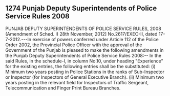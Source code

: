 ## 1274 Punjab Deputy Superintendents of Police Service Rules 2008
 
PUNJAB DEPUTY SUPERINTENDENTS
OF POLICE SERVICE RULES, 2008
(Amendment of Sched. I)
28th November, 2012]
No.2617/EXEC-II, dated 17-7-2012.---In exercise of powers conferred under Article 112 of the Police Order 2002, the Provincial Police Officer with the approval of the Government of the Punjab is pleased to make the following amendments in the Punjab Deputy Superintendents of Police Service Rules 2008:--
In the said Rules, in the schedule-I, in column No.10, under heading "Experience" for the existing entries, the following entries shall be the substituted:
(i) Minimum two years posting in Police Stations in the ranks of Sub-Inspector or Inspector (for Inspectors of General Executive Branch).
(ii) Minimum two years posting in the relevant field for Inspectors of Traffic Sergeant, Telecommunication and Finger Print Bureau Branches.

